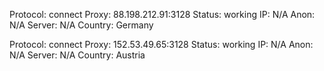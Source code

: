 Protocol: connect
Proxy: 88.198.212.91:3128
Status: working
IP: N/A
Anon: N/A
Server: N/A
Country: Germany

Protocol: connect
Proxy: 152.53.49.65:3128
Status: working
IP: N/A
Anon: N/A
Server: N/A
Country: Austria

